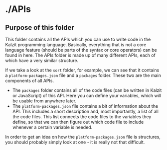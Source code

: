 # ./APIs
## Purpose of this folder
This folder contains all the APIs which you can use to write code in the Kalzit programming language.
Basically, everything that is not a core language feature (should be parts of the syntax or core operators) can be found in here.
The APIs folder is made up of many different APIs, each of which have a very similar structure.

If we take a look at the `sort` folder, for example, we can see that it contains a `platform-packages.json` file and a `packages` folder. These two are the main components of all APIs.
* The `packages` folder contains all of the code files (can be written in Kalzit or JavaScript) of this API. Here you can define your variables, which will be usable from anywhere later.
* The `platform-packages.json` file contains a bit of information about the API. This includes a short description and, most importantly, a list of all the code files. This list connects the code files to the variables they define, so that we can then figure out which code file to include whenever a certain variable is needed.

In order to get an idea on how the `platform-packages.json` file is structures, you should probably simply look at one - it is really not that difficult.